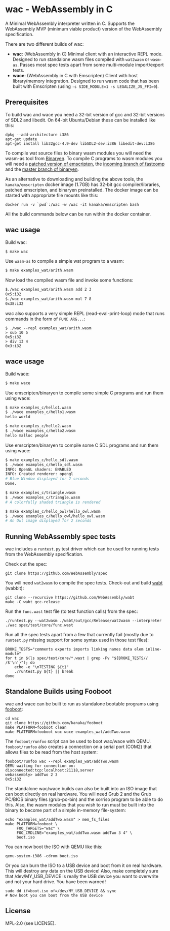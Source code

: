 # wac - WebAssembly in C

A Minimal WebAssembly interpreter written in C. Supports the
WebAssembly MVP (minimum viable product) version of the WebAssembly
specification.

There are two different builds of wac:

* **wac**: (WebAssembly in C) Minimal client with an interactive REPL
  mode. Designed to run standalone wasm files compiled with
  `wat2wasm` or `wasm-as`. Passes most spec tests apart from some
  multi-module import/export tests.
* **wace**: (WebAssembly in C with Emscripten) Client with host
  library/memory integration. Designed to run wasm code that has been
  built with Emscripten (using `-s SIDE_MODULE=1 -s LEGALIZE_JS_FFI=0`).

## Prerequisites

To build wac and wace you need a 32-bit version of gcc and 32-bit
versions of SDL2 and libedit. On 64-bit Ubuntu/Debian these can be
installed like this:

```
dpkg --add-architecture i386
apt-get update
apt-get install lib32gcc-4.9-dev libSDL2-dev:i386 libedit-dev:i386
```

To compile wat source files to binary wasm modules you will need the
wasm-as tool from [Binaryen](https://github.com/WebAssembly/binaryen).
To compile C programs to wasm modules you will need a [patched version
of emscripten](https://github.com/kanaka/emscripten), the [incoming
branch of fastcomp](https://github.com/kripken/emscripten-fastcomp)
and the [master branch of
binaryen](https://github.com/WebAssembly/binaryen).

As an alternative to downloading and building the above tools, the
`kanaka/emscripten` docker image (1.7GB) has 32-bit gcc
compiler/libraries, patched emscripten, and binaryen preinstalled. The
docker image can be started with appropriate file mounts like this:

```
docker run -v `pwd`:/wac -w /wac -it kanaka/emscripten bash
```

All the build commands below can be run within the docker container.


## wac usage

Build wac:

```bash
$ make wac
```

Use `wasm-as` to compile a simple wat program to a wasm:

```bash
$ make examples_wat/arith.wasm
```

Now load the compiled wasm file and invoke some functions:

```bash
$./wac examples_wat/arith.wasm add 2 3
0x5:i32
$./wac examples_wat/arith.wasm mul 7 8
0x38:i32
```

wac also supports a very simple REPL (read-eval-print-loop) mode that
runs commands in the form of `FUNC ARG...`:

```
$ ./wac --repl examples_wat/arith.wasm
> sub 10 5
0x5:i32
> div 13 4
0x3:i32
```

## wace usage

Build wace:

```bash
$ make wace
```

Use emscripten/binaryen to compile some simple C programs and run them
using wace:

```bash
$ make examples_c/hello1.wasm
$ ./wace examples_c/hello1.wasm
hello world

$ make examples_c/hello2.wasm
$ ./wace examples_c/hello2.wasm
hello malloc people
```

Use emscripten/binaryen to compile some C SDL programs and run them
using wace:

```bash
$ make examples_c/hello_sdl.wasm
$ ./wace examples_c/hello_sdl.wasm
INFO: OpenGL shaders: ENABLED
INFO: Created renderer: opengl
# Blue Window displayed for 2 seconds
Done.

$ make examples_c/triangle.wasm
$ ./wace examples_c/triangle.wasm
# A colorfully shaded triangle is rendered

$ make examples_c/hello_owl/hello_owl.wasm
$ ./wace examples_c/hello_owl/hello_owl.wasm
# An Owl image displayed for 2 seconds
```

## Running WebAssembly spec tests

wac includes a `runtest.py` test driver which can be used for running
tests from the WebAssembly specification.

Check out the spec:

```
git clone https://github.com/WebAssembly/spec
```

You will need `wat2wasm` to compile the spec tests. Check-out and
build [wabt](https://github.com/WebAssembly/wabt) (wabbit):

```
git clone --recursive https://github.com/WebAssembly/wabt
make -C wabt gcc-release
```

Run the `func.wast` test file (to test function calls) from the spec:

```
./runtest.py --wat2wasm ./wabt/out/gcc/Release/wat2wasm --interpreter ./wac spec/test/core/func.wast
```

Run all the spec tests apart from a few that currently fail (mostly due to
`runtest.py` missing support for some syntax used in those test files):

```
BROKE_TESTS="comments exports imports linking names data elem inline-module"
for t in $(ls spec/test/core/*.wast | grep -Fv "${BROKE_TESTS// /$'\n'}"); do
    echo -e "\nTESTING ${t}"
    ./runtest.py ${t} || break
done
```


## Standalone Builds using Fooboot

wac and wace can be built to run as standalone bootable programs
using [fooboot](https://github.com/kanaka/fooboot):

```
cd wac
git clone https://github.com/kanaka/fooboot
make PLATFORM=fooboot clean
make PLATFORM=fooboot wac wace examples_wat/addTwo.wasm
```

The `fooboot/runfoo` script can be used to boot wac/wace with QEMU.
`fooboot/runfoo` also creates a connection on a serial port (COM2)
that allows files to be read from the host system:

```
fooboot/runfoo wac --repl examples_wat/addTwo.wasm
QEMU waiting for connection on: disconnected:tcp:localhost:21118,server
webassembly> addTwo 2 3
0x5:i32
```

The standalone wac/wace builds can also be built into an ISO image
that can boot directly on real hardware. You will need Grub 2 and the
Grub PC/BIOS binary files (grub-pc-bin) and the xorriso program to be
able to do this. Also, the wasm modules that you wish to run must be
built into the binary to become part of a simple in-memory
file-system:

```
echo "examples_wat/addTwo.wasm" > mem_fs_files
make PLATFORM=fooboot \
     FOO_TARGETS="wac" \
     FOO_CMDLINE="examples_wat/addTwo.wasm addTwo 3 4" \
     boot.iso
```

You can now boot the ISO with QEMU like this:

```
qemu-system-i386 -cdrom boot.iso
```

Or you can burn the ISO to a USB device and boot from it on real
hardware.  This will destroy any data on the USB device! Also, make
completely sure that /dev/MY\_USB\_DEVICE is really the USB device you
want to overwrite and not your hard drive. You have been warned!

```
sudo dd if=boot.iso of=/dev/MY_USB_DEVICE && sync
# Now boot you can boot from the USB device
```

## License

MPL-2.0 (see LICENSE).
